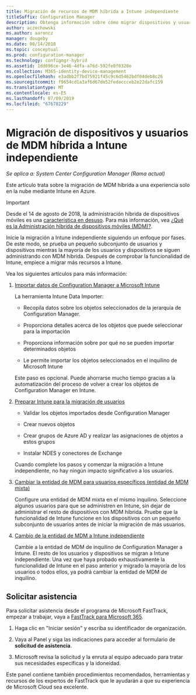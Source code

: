 ```yaml
---
title: Migración de recursos de MDM híbrida a Intune independiente
titleSuffix: Configuration Manager
description: Obtenga información sobre cómo migrar dispositivos y usuarios de MDM híbrida a Intune en Azure.
author: aczechowski
ms.author: aaroncz
manager: dougeby
ms.date: 08/14/2018
ms.topic: conceptual
ms.prod: configuration-manager
ms.technology: configmgr-hybrid
ms.assetid: 1dd696ce-3e46-4dfa-a76d-592fe0f0320e
ms.collection: M365-identity-device-management
ms.openlocfilehash: e3adbb2f7bd75921f45c9c6d5462bdf04deb8c26
ms.sourcegitcommit: f9654cd1a3af6d67de52fedaccceb2e22dafc159
ms.translationtype: MT
ms.contentlocale: es-ES
ms.lasthandoff: 07/09/2019
ms.locfileid: "67678229"
---
```

# <a name="migrate-hybrid-mdm-users-and-devices-to-intune-standalone"></a>Migración de dispositivos y usuarios de MDM híbrida a Intune independiente

*Se aplica a: System Center Configuration Manager (Rama actual)*    

Este artículo trata sobre la migración de MDM híbrida a una experiencia solo en la nube mediante Intune en Azure. 

> [!Important]  
> Desde el 14 de agosto de 2018, la administración híbrida de dispositivos móviles es una [característica en desuso](/sccm/core/plan-design/changes/deprecated/removed-and-deprecated-cmfeatures). Para más información, vea [¿Qué es la Administración híbrida de dispositivos móviles (MDM)?](/sccm/mdm/understand/hybrid-mobile-device-management).<!--Intune feature 2683117-->  


Inicie la migración a Intune independiente siguiendo un enfoque por fases. De este modo, se prueba un pequeño subconjunto de usuarios y dispositivos mientras la mayoría de los usuarios y dispositivos se siguen administrando con MDM híbrida. Después de comprobar la funcionalidad de Intune, empiece a migrar más recursos a Intune.    

Vea los siguientes artículos para más información:    
  
1. [Importar datos de Configuration Manager a Microsoft Intune](migrate-import-data.md)   

    La herramienta Intune Data Importer:  

    - Recopila datos sobre los objetos seleccionados de la jerarquía de Configuration Manager.  

    - Proporciona detalles acerca de los objetos que puede seleccionar para la importación   

    - Proporciona información sobre por qué no se pueden importar determinados objetos  

    - Le permite importar los objetos seleccionados en el inquilino de Microsoft Intune  

    Este paso es opcional. Puede ahorrarse mucho tiempo gracias a la automatización del proceso de volver a crear los objetos de Configuration Manager en Intune.  

2. [Preparar Intune para la migración de usuarios](migrate-prepare-intune.md)    

    - Validar los objetos importados desde Configuration Manager  

    - Crear nuevos objetos  

    - Crear grupos de Azure AD y realizar las asignaciones de objetos a estos grupos  

    - Instalar NDES y conectores de Exchange  

    Cuando complete los pasos y comenzar la migración a Intune independiente, no hay ningún impacto significativo a los usuarios.   

3. [Cambiar la entidad de MDM para usuarios específicos (entidad de MDM mixta)](migrate-mixed-authority.md)    

    Configure una entidad de MDM mixta en el mismo inquilino. Seleccione algunos usuarios para que se administren en Intune, sin dejar de administrar el resto de dispositivos con MDM híbrida. Pruebe que la funcionalidad de Intune funcione en los dispositivos con un pequeño subconjunto de usuarios antes de iniciar la migración de más usuarios.   

4. [Cambio de la entidad de MDM a Intune independiente](change-mdm-authority.md)     

    Cambie a la entidad de MDM de inquilino de Configuration Manager a Intune. El resto de los usuarios y dispositivos se migran a Intune independiente. Una vez que haya probado exhaustivamente la funcionalidad de Intune en el paso anterior y migrado la mayoría de los usuarios o todos ellos, ya podrá cambiar la entidad de MDM de inquilino.



## <a name="request-assistance"></a>Solicitar asistencia
<!--Intune bug 2339232-->
Para solicitar asistencia desde el programa de Microsoft FastTrack, empezar a trabajar, vaya a [FastTrack para Microsoft 365](https://fasttrack.microsoft.com/microsoft365/capabilities?view=security).

1. Haga clic en "Iniciar sesión" y escriba su identificador de organización.  

2. Vaya al Panel y siga las indicaciones para acceder al formulario de **solicitud de asistencia**.    

3. Microsoft revisa la solicitud y la enruta al equipo adecuado para tratar sus necesidades específicas y la idoneidad.  

Este panel contiene también procedimientos recomendados, herramientas y recursos de los expertos de FastTrack que le ayudarán a que su experiencia de Microsoft Cloud sea excelente.

